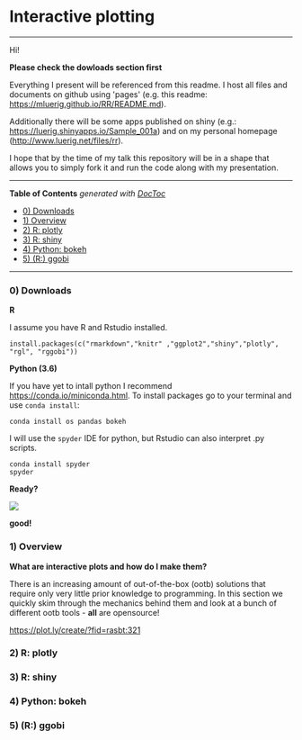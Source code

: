 
# Interactive plotting

---

Hi!

**Please check the dowloads section first**

Everything I present will be referenced from this readme. I host all files and documents on github using 'pages' (e.g. this readme: https://mluerig.github.io/RR/README.md).

Additionally there will be some apps published on shiny (e.g.: https://luerig.shinyapps.io/Sample_001a) and on my personal homepage (http://www.luerig.net/files/rr). 

I hope that by the time of my talk this repository will be in a shape that allows you to simply fork it and run the code along with my presentation.

---

<!-- START doctoc generated TOC please keep comment here to allow auto update -->
<!-- DON'T EDIT THIS SECTION, INSTEAD RE-RUN doctoc TO UPDATE -->
**Table of Contents**  *generated with [DocToc](https://github.com/thlorenz/doctoc)*

- [0) Downloads](#0-downloads)
- [1) Overview](#1-overview)
- [2) R: plotly](#2-r-plotly)
- [3) R: shiny](#3-r-shiny)
- [4) Python: bokeh](#4-python-bokeh)
- [5) (R:) ggobi](#5-r-ggobi)

<!-- END doctoc generated TOC please keep comment here to allow auto update -->

---

### 0) Downloads

**R**

I assume you have R and Rstudio installed.
```
install.packages(c("rmarkdown","knitr" ,"ggplot2","shiny","plotly", "rgl", "rggobi"))
```

**Python (3.6)** 

If you have yet to intall python I recommend https://conda.io/miniconda.html. To install packages go to your terminal and use `conda install`:

```
conda install os pandas bokeh
```
I will use the `spyder` IDE for python, but Rstudio can also interpret .py scripts.   
```
conda install spyder
spyder
```

**Ready?**

![](https://media.giphy.com/media/XreQmk7ETCak0/giphy.gif)

**good!**



### 1) Overview

**What are interactive plots and how do I make them?**

There is an increasing amount of out-of-the-box (ootb) solutions that require only very little prior knowledge to programming. In this section we quickly skim through the mechanics behind them and look at a bunch of different ootb tools - **all** are opensource! 

https://plot.ly/create/?fid=rasbt:321

### 2) R: plotly

### 3) R: shiny

### 4) Python: bokeh

### 5) (R:) ggobi




